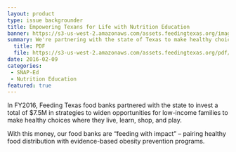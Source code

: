 ```yaml
---
layout: product
type: issue backgrounder
title: Empowering Texans for Life with Nutrition Education
banner: https://s3-us-west-2.amazonaws.com/assets.feedingtexas.org/images/banners/banner-02.jpg
summary: We're partnering with the state of Texas to make healthy choices into easy choices for low-income families.
  title: PDF
  file: https://s3-us-west-2.amazonaws.com/assets.feedingtexas.org/pdf/Feeding-Texas-SNAP-Ed-Backgrounder.pdf
date: 2016-02-09
categories:
 - SNAP-Ed
 - Nutrition Education
featured: true
---
```

In FY2016, Feeding Texas food banks partnered with the state to invest a total of $7.5M in strategies to widen opportunities for low-income families to make healthy choices where they live, learn, shop, and play. 

With this money, our food banks are “feeding with impact” – pairing healthy food distribution with evidence-based obesity prevention programs. 

